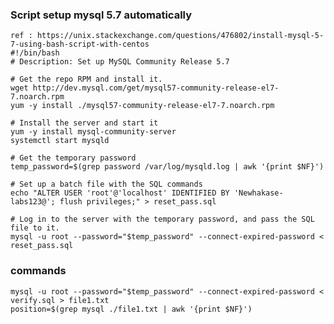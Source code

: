 ### Script setup mysql 5.7 automatically
    ref : https://unix.stackexchange.com/questions/476802/install-mysql-5-7-using-bash-script-with-centos
    #!/bin/bash
    # Description: Set up MySQL Community Release 5.7    

    # Get the repo RPM and install it.
    wget http://dev.mysql.com/get/mysql57-community-release-el7-7.noarch.rpm 
    yum -y install ./mysql57-community-release-el7-7.noarch.rpm     

    # Install the server and start it
    yum -y install mysql-community-server 
    systemctl start mysqld     

    # Get the temporary password
    temp_password=$(grep password /var/log/mysqld.log | awk '{print $NF}')    

    # Set up a batch file with the SQL commands
    echo "ALTER USER 'root'@'localhost' IDENTIFIED BY 'Newhakase-labs123@'; flush privileges;" > reset_pass.sql    

    # Log in to the server with the temporary password, and pass the SQL file to it.
    mysql -u root --password="$temp_password" --connect-expired-password < reset_pass.sql


### commands
    mysql -u root --password="$temp_password" --connect-expired-password < verify.sql > file1.txt
    position=$(grep mysql ./file1.txt | awk '{print $NF}')

 